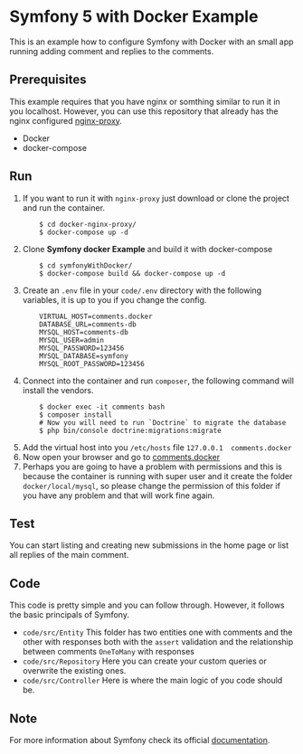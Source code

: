 # Symfony 5 with Docker Example
This is an example how to configure Symfony with Docker with an small app running adding comment and replies to the comments. 

## Prerequisites
This example requires that you have nginx or somthing similar to run it in you localhost. However, you can use this repository that already has the nginx configured [nginx-proxy](https://github.com/studionone/docker-nginx-proxy).

- Docker
- docker-compose

## Run
1. If you want to run it with `nginx-proxy` just download or clone the project and run the container.
    ```
        $ cd docker-nginx-proxy/
        $ docker-compose up -d
    ```
1. Clone **Symfony docker Example** and build it with docker-compose
    ```
        $ cd symfonyWithDocker/
        $ docker-compose build && docker-compose up -d
    ```
1. Create an `.env` file in your `code/.env` directory with the following variables, it is up to you if you change the config. 
    ```$xslt
        VIRTUAL_HOST=comments.docker
        DATABASE_URL=comments-db
        MYSQL_HOST=comments-db
        MYSQL_USER=admin
        MYSQL_PASSWORD=123456
        MYSQL_DATABASE=symfony
        MYSQL_ROOT_PASSWORD=123456
    ```
1. Connect into the container and run `composer`, the following command will install the vendors. 
    ```$xslt
        $ docker exec -it comments bash
        $ composer install
        # Now you will need to run `Doctrine` to migrate the database
        $ php bin/console doctrine:migrations:migrate
    ```
1. Add the virtual host into you `/etc/hosts` file `127.0.0.1  comments.docker`
1. Now open your browser and go to [comments.docker](http://comments.docker/)
1. Perhaps you are going to have a problem with permissions and this is because the container is running with super user and it create the folder `docker/local/mysql`, so please change the permission of this folder if you have any problem and that will work fine again. 


## Test
You can start listing and creating new submissions in the home page or list all replies of the main comment.

## Code
This code is pretty simple and you can follow through. However, it follows the basic principals of Symfony.
- `code/src/Entity` This folder has two entities one with comments and the other with responses both with the `assert` validation and the relationship between comments `OneToMany` with responses
- `code/src/Repository` Here you can create your custom queries or overwrite the existing ones. 
- `code/src/Controller` Here is where the main logic of you code should be. 


## Note
For more information about Symfony check its official [documentation](https://symfony.com/doc). 
